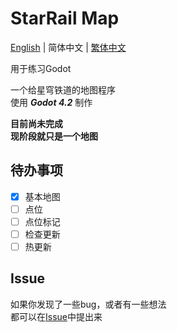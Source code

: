# StarRail Map
[English](../README.md) | 简体中文 | [繁体中文](README_zh-tw.md)

用于练习Godot

一个给星穹铁道的地图程序  
使用 ***Godot 4.2*** 制作

**目前尚未完成**  
**现阶段就只是一个地图**

## 待办事项
- [x] 基本地图  
- [ ] 点位  
- [ ] 点位标记  
- [ ] 检查更新  
- [ ] 热更新  

## Issue
如果你发现了一些bug，或者有一些想法  
都可以在[Issue](https://github.com/Xyyaua/StarRail-Map/issues)中提出来